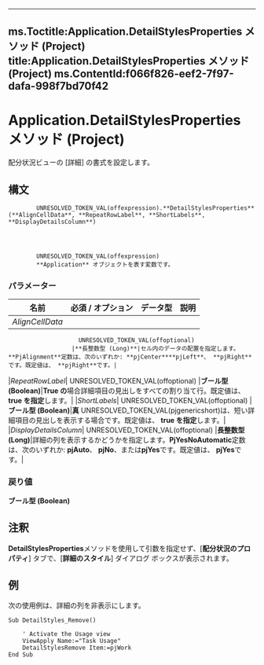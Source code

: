 

---
ms.Toctitle:Application.DetailStylesProperties メソッド (Project)
title:Application.DetailStylesProperties メソッド (Project)
ms.ContentId:f066f826-eef2-7f97-dafa-998f7bd70f42
---
# Application.DetailStylesProperties メソッド (Project)




配分状況ビューの [詳細] の書式を設定します。

## 構文

            UNRESOLVED_TOKEN_VAL(offexpression).**DetailStylesProperties**(**AlignCellData**, **RepeatRowLabel**, **ShortLabels**, **DisplayDetailsColumn**)




            UNRESOLVED_TOKEN_VAL(offexpression)
            **Application** オブジェクトを表す変数です。

### パラメーター

|**名前**|**必須 / オプション**|**データ型**|**説明**|
|---|---|---|---|
|*AlignCellData*|
                        UNRESOLVED_TOKEN_VAL(offoptional)
                      |**長整数型 (Long)**|セル内のデータの配置を指定します。**PjAlignment**定数は、次のいずれか: **pjCenter****pjLeft**、 **pjRight**です。既定値は、 **pjRight**です。|
|*RepeatRowLabel*|
                        UNRESOLVED_TOKEN_VAL(offoptional)
                      |**ブール型 (Boolean)**|**True の**場合詳細項目の見出しをすべての割り当て行。既定値は、 **true を指定**します。|
|*ShortLabels*|
                        UNRESOLVED_TOKEN_VAL(offoptional)
                      |**ブール型 (Boolean)**|**真**
                        UNRESOLVED_TOKEN_VAL(pjgenericshort)は、短い詳細項目の見出しを表示する場合です。既定値は、 **true を指定**します。|
|*DisplayDetailsColumn*|
                        UNRESOLVED_TOKEN_VAL(offoptional)
                      |**長整数型 (Long)**|詳細の列を表示するかどうかを指定します。**PjYesNoAutomatic**定数は、次のいずれか: **pjAuto**、 **pjNo**、または**pjYes**です。既定値は、 **pjYes**です。|



### 戻り値
**ブール型 (Boolean)**





## 注釈
**DetailStylesProperties**メソッドを使用して引数を指定せず、[**配分状況のプロパティ**] タブで、[**詳細のスタイル**] ダイアログ ボックスが表示されます。



## 例
次の使用例は、詳細の列を非表示にします。

```vba
Sub DetailStyles_Remove() 
 
    ' Activate the Usage view 
    ViewApply Name:="Task Usage" 
    DetailStylesRemove Item:=pjWork 
End Sub
```






